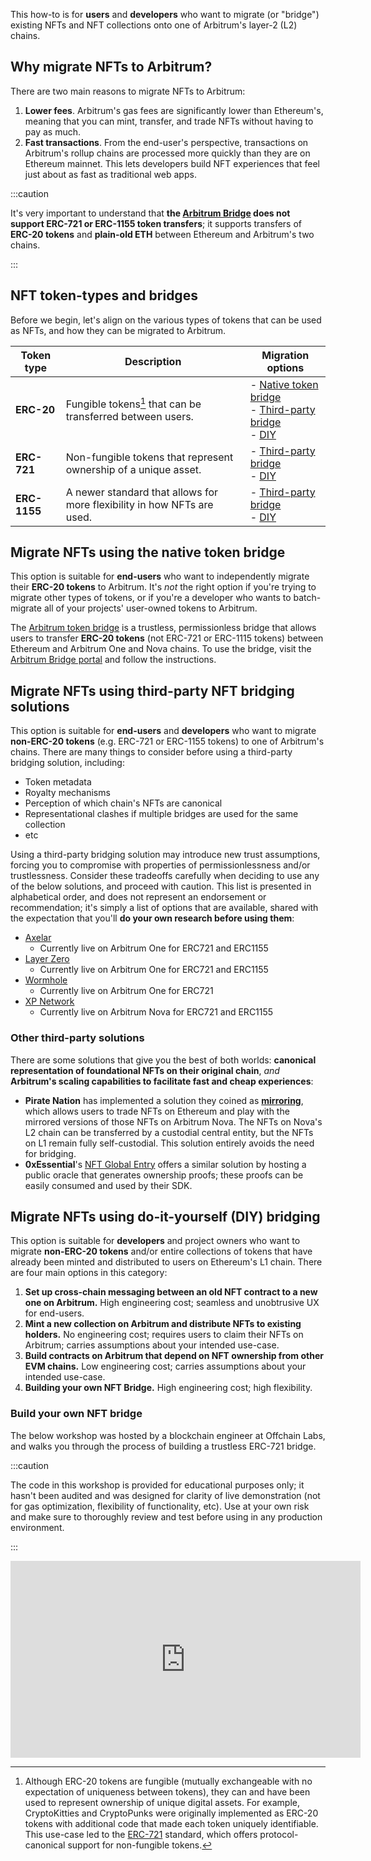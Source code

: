 This how-to is for **users** and **developers** who want to migrate (or "bridge") existing NFTs and NFT collections onto one of Arbitrum's layer-2 (L2) chains.

## Why migrate NFTs to Arbitrum?

There are two main reasons to migrate NFTs to Arbitrum:

 1. **Lower fees**. Arbitrum's gas fees are significantly lower than Ethereum's, meaning that you can mint, transfer, and trade NFTs without having to pay as much.
 2. **Fast transactions**. From the end-user's perspective, transactions on Arbitrum's rollup chains are processed more quickly than they are on Ethereum mainnet. This lets developers build NFT experiences that feel just about as fast as traditional web apps.

<!-- todo: when shouldn't you? Risks to call out? -->

:::caution

It's very important to understand that **the [Arbitrum Bridge](https://bridge.arbitrum.io/) does not support ERC-721 or ERC-1155 token transfers**; it supports transfers of **ERC-20 tokens** and **plain-old ETH** between Ethereum and Arbitrum's two chains.

:::

## NFT token-types and bridges

Before we begin, let's align on the various types of tokens that can be used as NFTs, and how they can be migrated to Arbitrum.

| Token type   | Description                                                             | Migration options                                                                                                                                                  |
| ------------ | ----------------------------------------------------------------------- | ------------------------------------------------------------------------------------------------------------------------------------------------------------------ |
| **ERC-20**   | Fungible tokens[^1] that can be transferred between users.              | - [Native token bridge](https://bridge.arbitrum.io/) <br/> - [Third-party bridge](#third-party-nft-bridging-solutions) <br/> - [DIY](#do-it-yourself-diy-bridging) |
| **ERC-721**  | Non-fungible tokens that represent ownership of a unique asset.         | - [Third-party bridge](#third-party-nft-bridging-solutions) <br/> - [DIY](#do-it-yourself-diy-bridging)                                                            |
| **ERC-1155** | A newer standard that allows for more flexibility in how NFTs are used. | - [Third-party bridge](#third-party-nft-bridging-solutions)  <br/> - [DIY](#do-it-yourself-diy-bridging)                                                           |


<!-- todo: fact check -->

## Migrate NFTs using the native token bridge

This option is suitable for **end-users** who want to independently migrate their **ERC-20 tokens** to Arbitrum. It's *not* the right option if you're trying to migrate other types of tokens, or if you're a developer who wants to batch-migrate all of your projects' user-owned tokens to Arbitrum. <!-- todo: is this true? -->

The [Arbitrum token bridge](https://bridge.arbitrum.io/) is a trustless, permissionless bridge that allows users to transfer **ERC-20 tokens** (not ERC-721 or ERC-1115 tokens) between Ethereum and <a data-quicklook-from="arbitrum-one">Arbitrum One</a> and <a data-quicklook-from="arbitrum-nova">Nova</a> chains. To use the bridge, visit the [Arbitrum Bridge portal](https://bridge.arbitrum.io/) and follow the instructions.


## Migrate NFTs using third-party NFT bridging solutions
 
This option is suitable for **end-users** and **developers** who want to migrate **non-ERC-20 tokens** (e.g. ERC-721 or ERC-1155 tokens) to one of Arbitrum's chains. There are many things to consider before using a third-party bridging solution, including:

 - Token metadata
 - Royalty mechanisms
 - Perception of which chain's NFTs are canonical
 - Representational clashes if multiple bridges are used for the same collection
 - etc

Using a third-party bridging solution may introduce new trust assumptions, forcing you to compromise with properties of permissionlessness and/or trustlessness. Consider these tradeoffs carefully when deciding to use any of the below solutions, and proceed with caution. This list is presented in alphabetical order, and does not represent an endorsement or recommendation; it's simply a list of options that are available, shared with the expectation that you'll **do your own research before using them**:

- [Axelar](https://axelar.network/)
    - Currently live on Arbitrum One for ERC721 and ERC1155
- [Layer Zero](https://layerzero.network/)
    - Currently live on Arbitrum One for ERC721 and ERC1155
- [Wormhole](https://wormhole.com/)
    - Currently live on Arbitrum One for ERC721
- [XP Network](https://xp.network/)
    - Currently live on Arbitrum Nova for ERC721 and ERC1155


### Other third-party solutions

There are some solutions that give you the best of both worlds: **canonical representation of foundational NFTs on their original chain**, *and* **Arbitrum's scaling capabilities to facilitate fast and cheap experiences**:

 - **Pirate Nation** has implemented a solution they coined as **[mirroring](https://piratenation.medium.com/mirroring-trade-on-l1-play-on-l2-3f53068a6a44)**, which allows users to trade NFTs on Ethereum and play with the mirrored versions of those NFTs on Arbitrum Nova. The NFTs on Nova's L2 chain can be transferred by a custodial central entity, but the NFTs on L1 remain fully self-custodial. This solution entirely avoids the need for bridging.
 - **0xEssential**'s [NFT Global Entry](https://docs.0xessential.com/0xessential/guides/nft-global-entry) offers a similar solution by hosting a public oracle that generates ownership proofs; these proofs can be easily consumed and used by their SDK.


## Migrate NFTs using do-it-yourself (DIY) bridging

This option is suitable for **developers** and project owners who want to migrate **non-ERC-20 tokens** and/or entire collections of tokens that have already been minted and distributed to users on Ethereum's L1 chain. There are four main options in this category:

1. **Set up cross-chain messaging between an old NFT contract to a new one on Arbitrum.** High engineering cost; seamless and unobtrusive UX for end-users.
2. **Mint a new collection on Arbitrum and distribute NFTs to existing holders.** No engineering cost; requires users to claim their NFTs on Arbitrum; carries assumptions about your intended use-case.
3. **Build contracts on Arbitrum that depend on NFT ownership from other EVM chains.** Low engineering cost; carries assumptions about your intended use-case.
4. **Building your own NFT Bridge.** High engineering cost; high flexibility.

### Build your own NFT bridge

The below workshop was hosted by a blockchain engineer at Offchain Labs, and walks you through the process of building a trustless ERC-721 bridge.

:::caution

The code in this workshop is provided for educational purposes only; it hasn't been audited and was designed for clarity of live demonstration (not for gas optimization, flexibility of functionality, etc). Use at your own risk and make sure to thoroughly review and test before using in any production environment.

:::

<iframe width="560" height="315" src="https://www.youtube.com/embed/7fyyaPuPtW0" title="YouTube video player" frameborder="0" allow="accelerometer; autoplay; clipboard-write; encrypted-media; gyroscope; picture-in-picture; web-share" allowfullscreen></iframe>


[^1]: Although ERC-20 tokens are fungible (mutually exchangeable with no expectation of uniqueness between tokens), they can and have been used to represent ownership of unique digital assets. For example, CryptoKitties and CryptoPunks were originally implemented as ERC-20 tokens with additional code that made each token uniquely identifiable. This use-case led to the [ERC-721](https://ethereum.org/en/developers/docs/standards/tokens/erc-721/) standard, which offers protocol-canonical support for non-fungible tokens.